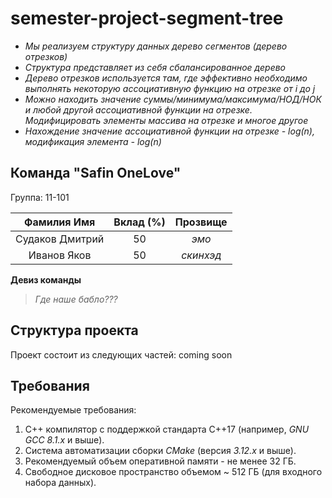 # semester-project-segment-tree

- _Мы реализуем структуру данных дерево сегментов (дерево отрезков)_
- _Структура представляет из себя сбалансированное дерево_
- _Дерево отрезков используется там, где эффективно необходимо выполнять некоторую ассоциативную функцию на отрезке от i до j_
- _Можно находить значение суммы/минимума/максимума/НОД/НОК и любой другой ассоциативной функции на отрезке. Модифицировать элементы массива на отрезке и многое другое_
- _Нахождение значение ассоциативной функции на отрезке - log(n), модификация элемента - log(n)_

## Команда "Safin OneLove"

Группа: 11-101

|    Фамилия Имя    | Вклад (%) | Прозвище  |
|:-----------------:|:---------:|:---------:|
|  Судаков Дмитрий  |    50     |   _эмо_   |
|    Иванов Яков    |    50     | _скинхэд_ |

**Девиз команды**
> _Где наше бабло???_

## Структура проекта

Проект состоит из следующих частей:
coming soon

## Требования

Рекомендуемые требования:
1. С++ компилятор c поддержкой стандарта C++17 (например, _GNU GCC 8.1.x_ и выше).
2. Система автоматизации сборки _CMake_ (версия _3.12.x_ и выше).
3. Рекомендуемый объем оперативной памяти - не менее 32 ГБ.
4. Свободное дисковое пространство объемом ~ 512 ГБ (для входного набора данных).

